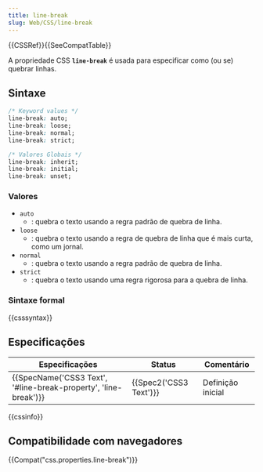 ```yaml
---
title: line-break
slug: Web/CSS/line-break
---
```


{{CSSRef}}{{SeeCompatTable}}

A propriedade CSS **`line-break`** é usada para especificar como (ou se) quebrar linhas.

## Sintaxe

```css
/* Keyword values */
line-break: auto;
line-break: loose;
line-break: normal;
line-break: strict;

/* Valores Globais */
line-break: inherit;
line-break: initial;
line-break: unset;
```

### Valores

- `auto`
  - : quebra o texto usando a regra padrão de quebra de linha.
- `loose`
  - : quebra o texto usando a regra de quebra de linha que é mais curta, como um jornal.
- `normal`
  - : quebra o texto usando a regra padrão de quebra de linha.
- `strict`
  - : quebra o texto usando uma regra rigorosa para a quebra de linha.

### Sintaxe formal

{{csssyntax}}

## Especificações

| Especificações                                                                       | Status                       | Comentário        |
| ------------------------------------------------------------------------------------ | ---------------------------- | ----------------- |
| {{SpecName('CSS3 Text', '#line-break-property', 'line-break')}} | {{Spec2('CSS3 Text')}} | Definição inicial |

{{cssinfo}}

## Compatibilidade com navegadores

{{Compat("css.properties.line-break")}}
